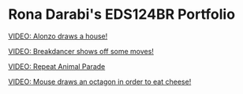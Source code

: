 # Rona Darabi's EDS124BR Portfolio

[VIDEO: Alonzo draws a house!](https://youtu.be/xk-hmgSx4Q4)

[VIDEO: Breakdancer shows off some moves!](https://youtu.be/d-tq9VP8Jz4)

[VIDEO: Repeat Animal Parade](https://youtu.be/1sEyhoAF_m4)

[VIDEO: Mouse draws an octagon in order to eat cheese!](https://youtu.be/j4COZGI16vc)
